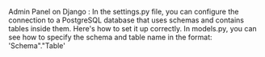 Admin Panel on Django :
In the settings.py file, you can configure the connection to a PostgreSQL database that uses schemas and contains tables inside them. Here's how to set it up correctly.
In models.py, you can see how to specify the schema and table name in the format: 'Schema"."Table'

